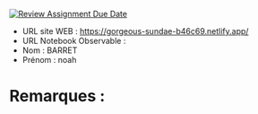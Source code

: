 [![Review Assignment Due Date](https://classroom.github.com/assets/deadline-readme-button-22041afd0340ce965d47ae6ef1cefeee28c7c493a6346c4f15d667ab976d596c.svg)](https://classroom.github.com/a/zNKu7jDa)
- URL site WEB : https://gorgeous-sundae-b46c69.netlify.app/
- URL Notebook Observable : 
- Nom : BARRET
- Prénom : noah

# Remarques :
